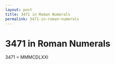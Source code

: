 ```yaml
---
layout: post
title: 3471 in Roman Numerals
permalink: 3471-in-roman-numerals
---
```


# 3471 in Roman Numerals

3471 = MMMCDLXXI
